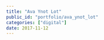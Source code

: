```yaml
---
title: "Ava Ynot Lot"
public_id: "portfolio/ava_ynot_lot"
categories: ["digital"]
date: 2017-11-12
---
```

